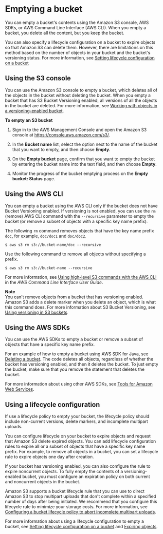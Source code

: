 # Emptying a bucket<a name="empty-bucket"></a>

You can empty a bucket's contents using the Amazon S3 console, AWS SDKs, or AWS Command Line Interface \(AWS CLI\)\. When you empty a bucket, you delete all the content, but you keep the bucket\. 

You can also specify a lifecycle configuration on a bucket to expire objects so that Amazon S3 can delete them\. However, there are limitations on this method based on the number of objects in your bucket and the bucket's versioning status\. For more information, see [Setting lifecycle configuration on a bucket](how-to-set-lifecycle-configuration-intro.md)

## Using the S3 console<a name="empty-bucket-console"></a>

You can use the Amazon S3 console to empty a bucket, which deletes all of the objects in the bucket without deleting the bucket\. When you empty a bucket that has S3 Bucket Versioning enabled, all versions of all the objects in the bucket are deleted\. For more information, see [Working with objects in a versioning\-enabled bucket](manage-objects-versioned-bucket.md)\.

**To empty an S3 bucket**

1. Sign in to the AWS Management Console and open the Amazon S3 console at [https://console\.aws\.amazon\.com/s3/](https://console.aws.amazon.com/s3/)\.

1. In the **Bucket name** list, select the option next to the name of the bucket that you want to empty, and then choose **Empty**\.

1. On the **Empty bucket** page, confirm that you want to empty the bucket by entering the bucket name into the text field, and then choose **Empty**\.

1. Monitor the progress of the bucket emptying process on the **Empty bucket: Status** page\.

## Using the AWS CLI<a name="empty-bucket-awscli"></a>

You can empty a bucket using the AWS CLI only if the bucket does not have Bucket Versioning enabled\. If versioning is not enabled, you can use the `rm` \(remove\) AWS CLI command with the `--recursive` parameter to empty the bucket \(or remove a subset of objects with a specific key name prefix\)\. 

The following `rm` command removes objects that have the key name prefix `doc`, for example, `doc/doc1` and `doc/doc2`\.

```
$ aws s3 rm s3://bucket-name/doc --recursive
```

Use the following command to remove all objects without specifying a prefix\.

```
$ aws s3 rm s3://bucket-name --recursive
```

For more information, see [Using high\-level S3 commands with the AWS CLI](https://docs.aws.amazon.com/cli/latest/userguide/using-s3-commands.html) in the *AWS Command Line Interface User Guide*\.

**Note**  
You can't remove objects from a bucket that has versioning enabled\. Amazon S3 adds a delete marker when you delete an object, which is what this command does\. For more information about S3 Bucket Versioning, see [Using versioning in S3 buckets](Versioning.md)\.

## Using the AWS SDKs<a name="empty-bucket-awssdks"></a>

You can use the AWS SDKs to empty a bucket or remove a subset of objects that have a specific key name prefix\.

For an example of how to empty a bucket using AWS SDK for Java, see [Deleting a bucket](delete-bucket.md)\. The code deletes all objects, regardless of whether the bucket has versioning enabled, and then it deletes the bucket\. To just empty the bucket, make sure that you remove the statement that deletes the bucket\. 

For more information about using other AWS SDKs, see [Tools for Amazon Web Services](https://aws.amazon.com/tools/)\.

## Using a lifecycle configuration<a name="empty-bucket-lifecycle"></a>

If use a lifecycle policy to empty your bucket, the lifecycle policy should include non\-current versions, delete markers, and incomplete multipart uploads\.

You can configure lifecycle on your bucket to expire objects and request that Amazon S3 delete expired objects\. You can add lifecycle configuration rules to expire all or a subset of objects that have a specific key name prefix\. For example, to remove all objects in a bucket, you can set a lifecycle rule to expire objects one day after creation\.

If your bucket has versioning enabled, you can also configure the rule to expire noncurrent objects\. To fully empty the contents of a versioning\-enabled bucket, you must configure an expiration policy on both current and noncurrent objects in the bucket\. 

Amazon S3 supports a bucket lifecycle rule that you can use to direct Amazon S3 to stop multipart uploads that don't complete within a specified number of days after being initiated\. We recommend that you configure this lifecycle rule to minimize your storage costs\. For more information, see [Configuring a bucket lifecycle policy to abort incomplete multipart uploads](mpu-abort-incomplete-mpu-lifecycle-config.md)\.

For more information about using a lifecycle configuration to empty a bucket, see [Setting lifecycle configuration on a bucket](how-to-set-lifecycle-configuration-intro.md) and [Expiring objects](lifecycle-expire-general-considerations.md)\.